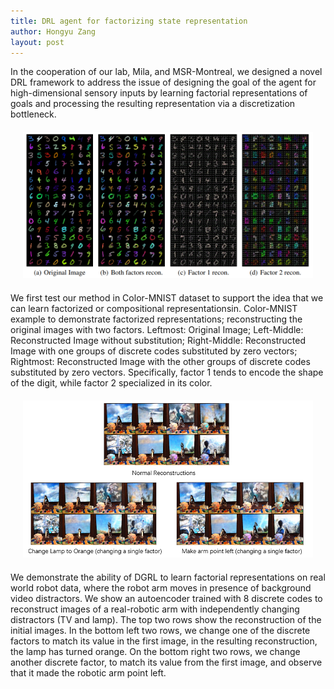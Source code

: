 ```yaml
---
title: DRL agent for factorizing state representation
author: Hongyu Zang
layout: post
---
```

<!-- 日期可能需要改一下 -->
<div class="container">
	<p>In the cooperation of our lab, Mila, and MSR-Montreal, we designed a novel DRL framework to address the issue of designing the goal of the agent for high-dimensional sensory inputs by learning factorial representations of goals and processing the resulting representation via a discretization bottleneck.</p>
</div>
<div style="float:none;border:solid 1px 000;margin:20px;text-align: center;"><img src="/assets/images/research/img_reconstruct_vq.png"></div>
<div class="container">
	<p>We first test our method in Color-MNIST dataset to support the idea that we can learn factorized or compositional representationsin. Color-MNIST example to demonstrate factorized representations; reconstructing the original images with two factors. Leftmost: Original Image; Left-Middle: Reconstructed Image without substitution; Right-Middle: Reconstructed Image with one groups of discrete codes substituted by zero vectors; Rightmost: Reconstructed Image with the other groups of discrete codes substituted by zero vectors. Specifically, factor 1 tends to encode the shape of the digit, while factor 2 specialized in its color.</p>
</div>
<div style="float:none;border:solid 1px 000;margin:20px;text-align: center;"><img src="/assets/images/research/robot_reconstruct_vq.png"></div>
<div class="container">
	<p>We demonstrate the ability of DGRL to learn factorial representations on real world robot data, where the robot arm moves in presence of background video distractors. We show an autoencoder trained with 8 discrete codes to reconstruct images of a real-robotic arm with independently changing distractors (TV and lamp). The top two rows show the reconstruction of the initial images. In the bottom left two rows, we change one of the discrete factors to match its value in the first image, in the resulting reconstruction, the lamp has turned orange. On the bottom right two rows, we change another discrete factor, to match its value from the first image, and observe that it made the robotic arm point left.</p>
</div>